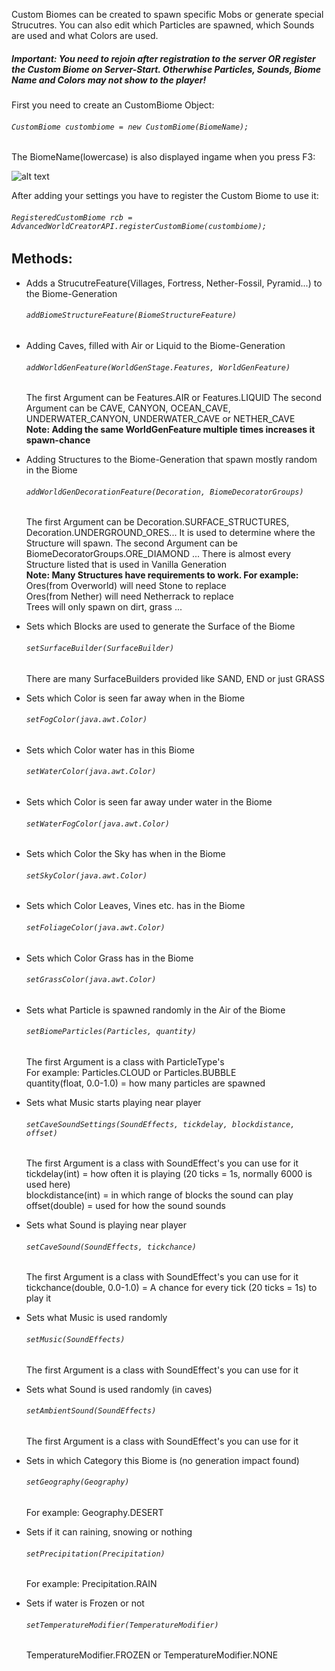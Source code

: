 Custom Biomes can be created to spawn specific Mobs or generate special Strucutres. 
You can also edit which Particles are spawned, which Sounds are used and what Colors are used.

##### Important: You need to rejoin after registration to the server **OR** register the Custom Biome on Server-Start. Otherwhise Particles, Sounds, Biome Name and Colors may not show to the player!

First you need to create an CustomBiome Object:

###### ``` CustomBiome custombiome = new CustomBiome(BiomeName); ```
The BiomeName(lowercase) is also displayed ingame when you press F3:

![alt text](https://timcloud.ddns.net/github/BiomeName.png)

After adding your settings you have to register the Custom Biome to use it:

###### ``` RegisteredCustomBiome rcb = AdvancedWorldCreatorAPI.registerCustomBiome(custombiome); ```

## Methods:
  - Adds a StrucutreFeature(Villages, Fortress, Nether-Fossil, Pyramid...) to the Biome-Generation
    ###### ``` addBiomeStructureFeature(BiomeStructureFeature) ```
  
  - Adding Caves, filled with Air or Liquid to the Biome-Generation
    ###### ``` addWorldGenFeature(WorldGenStage.Features, WorldGenFeature) ```
    The first Argument can be Features.AIR or Features.LIQUID
    The second Argument can be CAVE, CANYON, OCEAN_CAVE, UNDERWATER_CANYON, UNDERWATER_CAVE or NETHER_CAVE<br>
    **Note: Adding the same WorldGenFeature multiple times increases it spawn-chance**

  - Adding Structures to the Biome-Generation that spawn mostly random in the Biome
    ###### ``` addWorldGenDecorationFeature(Decoration, BiomeDecoratorGroups) ```
    The first Argument can be Decoration.SURFACE_STRUCTURES, Decoration.UNDERGROUND_ORES...
    It is used to determine where the Structure will spawn.
    The second Argument can be BiomeDecoratorGroups.ORE_DIAMOND ...
    There is almost every Structure listed that is used in Vanilla Generation <br>
    **Note: Many Structures have requirements to work. For example:** <br>
      Ores(from Overworld) will need Stone to replace <br>
      Ores(from Nether) will need Netherrack to replace <br>
      Trees will only spawn on dirt, grass ... <br>
   
  - Sets which Blocks are used to generate the Surface of the Biome
    ###### ``` setSurfaceBuilder(SurfaceBuilder) ```
    There are many SurfaceBuilders provided like SAND, END or just GRASS
    
  - Sets which Color is seen far away when in the Biome
    ###### ``` setFogColor(java.awt.Color) ```
    
  - Sets which Color water has in this Biome
    ###### ``` setWaterColor(java.awt.Color) ```
   
  - Sets which Color is seen far away under water in the Biome
    ###### ``` setWaterFogColor(java.awt.Color) ```
  
  - Sets which Color the Sky has when in the Biome
    ###### ``` setSkyColor(java.awt.Color) ```
  
  - Sets which Color Leaves, Vines etc. has in the Biome
    ###### ``` setFoliageColor(java.awt.Color) ```
   
  - Sets which Color Grass has in the Biome
    ###### ``` setGrassColor(java.awt.Color) ```
   
  - Sets what Particle is spawned randomly in the Air of the Biome
    ###### ``` setBiomeParticles(Particles, quantity) ```<br>
    The first Argument is a class with ParticleType's <br>
    For example: Particles.CLOUD or Particles.BUBBLE<br>
    quantity(float, 0.0-1.0) = how many particles are spawned
       
  - Sets what Music starts playing near player
    ###### ``` setCaveSoundSettings(SoundEffects, tickdelay, blockdistance, offset) ```<br>
    The first Argument is a class with SoundEffect's you can use for it<br>
    tickdelay(int) = how often it is playing (20 ticks = 1s, normally 6000 is used here)<br>
    blockdistance(int) = in which range of blocks the sound can play<br>
    offset(double) = used for how the sound sounds
    
  - Sets what Sound is playing near player
    ###### ``` setCaveSound(SoundEffects, tickchance) ```<br>
    The first Argument is a class with SoundEffect's you can use for it<br>
    tickchance(double, 0.0-1.0) = A chance for every tick (20 ticks = 1s) to play it
    
  - Sets what Music is used randomly
    ###### ``` setMusic(SoundEffects) ```<br>
    The first Argument is a class with SoundEffect's you can use for it
    
  - Sets what Sound is used randomly (in caves)
    ###### ``` setAmbientSound(SoundEffects) ```<br>
    The first Argument is a class with SoundEffect's you can use for it  
    
  - Sets in which Category this Biome is (no generation impact found)
    ###### ``` setGeography(Geography) ```<br>
    For example: Geography.DESERT
  
  - Sets if it can raining, snowing or nothing
    ###### ``` setPrecipitation(Precipitation) ```<br>
    For example: Precipitation.RAIN
  
  - Sets if water is Frozen or not
    ###### ``` setTemperatureModifier(TemperatureModifier) ```<br>
    TemperatureModifier.FROZEN or TemperatureModifier.NONE 
    
